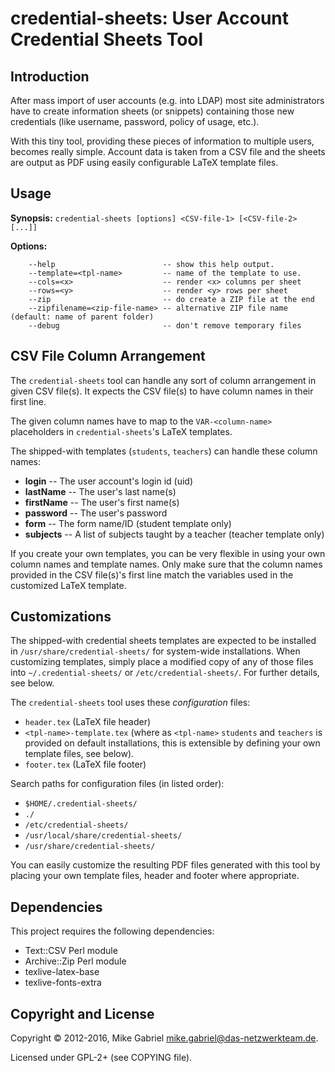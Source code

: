 # credential-sheets: User Account Credential Sheets Tool

## Introduction

After mass import of user accounts (e.g. into LDAP) most site
administrators have to create information sheets (or snippets) containing
those new  credentials (like username, password, policy of usage, etc.).

With this tiny tool, providing these pieces of information to multiple
users, becomes really simple. Account data is taken from a CSV file and
the sheets are output as PDF using easily configurable LaTeX template
files.

## Usage

**Synopsis:** ``credential-sheets [options] <CSV-file-1> [<CSV-file-2> [...]]``

**Options:**
```:
    --help                        -- show this help output.
    --template=<tpl-name>         -- name of the template to use.
    --cols=<x>                    -- render <x> columns per sheet
    --rows=<y>                    -- render <y> rows per sheet
    --zip                         -- do create a ZIP file at the end
    --zipfilename=<zip-file-name> -- alternative ZIP file name (default: name of parent folder)
    --debug                       -- don't remove temporary files
```

## CSV File Column Arrangement

The ``credential-sheets`` tool can handle any sort of column arrangement
in given CSV file(s). It expects the CSV file(s) to have column names in
their first line.

The given column names have to map to the ``VAR-<column-name>``
placeholders in ``credential-sheets``'s LaTeX templates.

The shipped-with templates (``students``, ``teachers``) can handle these
column names:

  * **login** -- The user account's login id (uid)
  * **lastName** -- The user's last name(s)
  * **firstName** -- The user's first name(s)
  * **password** -- The user's password
  * **form** -- The form name/ID (student template only)
  * **subjects** -- A list of subjects taught by a teacher (teacher
    template only)

If you create your own templates, you can be very flexible in using your
own column names and template names. Only make sure that the column names
provided in the CSV file(s)'s first line match the variables used in the
customized LaTeX template.

## Customizations

The shipped-with credential sheets templates are expected to be installed
in ``/usr/share/credential-sheets/`` for system-wide installations. When
customizing templates, simply place a modified copy of any of those files
into ``~/.credential-sheets/`` or ``/etc/credential-sheets/``. For
further details, see below.

The ``credential-sheets`` tool uses these *configuration* files:

  * ``header.tex`` (LaTeX file header)
  * ``<tpl-name>-template.tex`` (where as ``<tpl-name>`` ``students`` and
    ``teachers`` is provided on default installations, this is extensible by
    defining your own template files, see below).
  * ``footer.tex`` (LaTeX file footer)

Search paths for configuration files (in listed order):

  * ``$HOME/.credential-sheets/``
  * ``./``
  * ``/etc/credential-sheets/``
  * ``/usr/local/share/credential-sheets/``
  * ``/usr/share/credential-sheets/``

You can easily customize the resulting PDF files generated with this tool
by placing your own template files, header and footer where appropriate.

## Dependencies

This project requires the following dependencies:

  * Text::CSV Perl module
  * Archive::Zip Perl module
  * texlive-latex-base
  * texlive-fonts-extra

## Copyright and License

Copyright © 2012-2016, Mike Gabriel <mike.gabriel@das-netzwerkteam.de>.

Licensed under GPL-2+ (see COPYING file).
